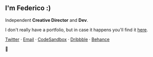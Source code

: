 

## I'm Federico :)

Independent **Creative Director** and **Dev**.

I don't really have a portfolio, but in case it happens you'll find it [here](https://federic.ooo/).

[Twitter](https://twitter.com/fdrc_o) ·
[Email](mailto:hello@federic.ooo) ·
[CodeSandbox](https://codesandbox.io/u/vallafederico) ·
[Dribbble](https://dribbble.com/federicooo) ·
[Behance](https://www.behance.net/FedericoValla)

👀 

